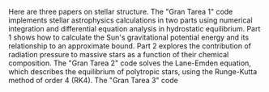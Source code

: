 Here are three papers on stellar structure. The "Gran Tarea 1" code implements stellar astrophysics calculations in two parts using numerical integration and differential equation analysis in hydrostatic equilibrium. Part 1 shows how to calculate the Sun's gravitational potential energy and its relationship to an approximate bound. Part 2 explores the contribution of radiation pressure to massive stars as a function of their chemical composition.
The "Gran Tarea 2" code solves the Lane-Emden equation, which describes the equilibrium of polytropic stars, using the Runge-Kutta method of order 4 (RK4).
The "Gran Tarea 3" code
